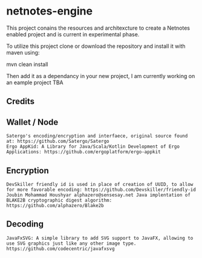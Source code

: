# netnotes-engine

This project conains the resources and architexcture to create a Netnotes enabled project and is current in experimental phase.

To utilize this project clone or download the repository and install it with maven using:

mvn clean install

Then add it as a dependancy in your new project, I am currently working on an eample project TBA 

Credits
---
Wallet / Node
---
    Satergo's encoding/encryption and interfaece, original source found at: https://github.com/Satergo/Satergo
    Ergo AppKid: A Library for Java/Scala/Kotlin Development of Ergo Applications: https://github.com/ergoplatform/ergo-appkit

Encryption
---
    DevSkiller friendly id is used in place of creation of UUID, to allow for more favorable encoding: https://github.com/Devskiller/friendly-id
    Joubin Mohammad Houshyar alphazero@sensesay.net Java implentation of BLAKE2B cryptographic digest algorithm: https://github.com/alphazero/Blake2b

Decoding
---
    JavaFxSVG: A simple library to add SVG support to JavaFX, allowing to use SVG graphics just like any other image type. https://github.com/codecentric/javafxsvg
